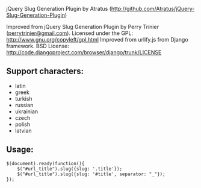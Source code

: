 jQuery Slug Generation Plugin by Atratus (http://github.com/Atratus/jQuery-Slug-Generation-Plugin)

Improved from jQuery Slug Generation Plugin by Perry Trinier (perrytrinier@gmail.com). Licensed under the GPL: http://www.gnu.org/copyleft/gpl.html
Improved from urlify.js from Django framework. BSD License: http://code.djangoproject.com/browser/django/trunk/LICENSE

## Support characters:

- latin
- greek
- turkish
- russian
- ukrainian
- czech
- polish
- latvian

## Usage:

    $(document).ready(function(){
        $("#url_title").slug({slug: '.title'});
        $("#url_title").slug({slug: '#title', separator: "_"});
    });
